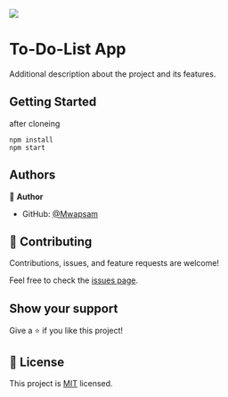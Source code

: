 ![](https://img.shields.io/badge/Microverse-blueviolet)

# To-Do-List App

Additional description about the project and its features.

## Getting Started

after cloneing

```
npm install
npm start
```

## Authors

👤 **Author**

- GitHub: [@Mwapsam](https://github.com/Mwapsam)

## 🤝 Contributing

Contributions, issues, and feature requests are welcome!

Feel free to check the [issues page](../../issues/).

## Show your support

Give a ⭐️ if you like this project!

## 📝 License

This project is [MIT](./MIT.md) licensed.
